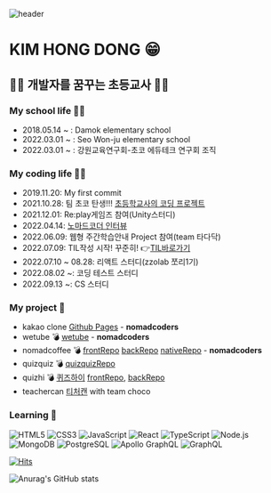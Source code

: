 ![header](https://capsule-render.vercel.app/api?type=waving&color=auto&text=Hello%20Everyone👋&fontColor=2B7DE9&animation=fadeIn)

# KIM HONG DONG 😁

## 🧑‍💻 개발자를 꿈꾸는 초등교사 👨‍🏫

### My school life 👨‍🏫
- 2018.05.14 ~ : Damok elementary school
- 2022.03.01 ~ : Seo Won-ju elementary school
- 2022.03.01 ~ : 강원교육연구회-초코 에듀테크 연구회 조직

### My coding life 🧑‍💻
- 2019.11.20: My first commit
- 2021.10.28: 팀 초코 탄생!!! [초등학교사의 코딩 프로젝트](https://sparkly-corleggy-3e4.notion.site/18b5b5b23fb84323b5a2a0b71c9980fd)
- 2021.12.01: Re:play게임즈 참여(Unity스터디)
- 2022.04.14: [노마드코더 인터뷰](https://nomadcoders.co/community/thread/5519)
- 2022.06.09: 웹형 주간학습안내 Project 참여(team 타다닥)
- 2022.07.09: TIL작성 시작! 꾸준히! 👉[TIL바로가기](https://kim-hong-dong.gitbook.io/til/)
- 2022.07.10 ~ 08.28: 리액트 스터디(zzolab 쪼리1기)
- 2022.08.02 ~: 코딩 테스트 스터디
- 2022.09.13 ~: CS 스터디

### My project 👣
- kakao clone [Github Pages](https://nlom0218.github.io/kakao-clone-my/) - **nomadcoders**
- wetube 💣 [wetube](https://github.com/nlom0218/wetube) - **nomadcoders**
- nomadcoffee 💣 [frontRepo](https://github.com/nlom0218/nomadcoffee-frontend) [backRepo](https://github.com/nlom0218/nomadcoffee-backend) [nativeRepo](https://github.com/nlom0218/nomadcoffe-native) - **nomadcoders**
- quizquiz 💣 [quizquizRepo](https://github.com/nlom0218/quizquiz)
- quizhi 💣 [퀴즈하이](https://quiz-hi.com) [frontRepo](https://github.com/nlom0218/quiz-hi2), [backRepo](https://github.com/nlom0218/quiz-hi-backend)
- teachercan [티처캔](https://teachercan.com) with team choco

### Learning 🚀
![HTML5](https://img.shields.io/badge/HTML-E34F26?style=flat-square&logo=HTML5&logoColor=white)
![CSS3](https://img.shields.io/badge/CSS3-1572B6?style=flat-square&logo=CSS3&logoColor=white)
![JavaScript](https://img.shields.io/badge/JavaScript-F7DF1E?style=flat-square&logo=JavaScript&logoColor=black)
![React](https://img.shields.io/badge/React-61DAFB?style=flat-square&logo=React&logoColor=white)
![TypeScript](https://img.shields.io/badge/TypeScript-3178C6?style=flat-square&logo=TypeScript&logoColor=white)
![Node.js](https://img.shields.io/badge/Node.js-339933?style=flat-square&logo=Node.js&logoColor=white)
![MongoDB](https://img.shields.io/badge/MongoDB-47A248?style=flat-square&logo=MongoDB&logoColor=white)
![PostgreSQL](https://img.shields.io/badge/PostgreSQL-4169E1?style=flat-square&logo=PostgreSQL&logoColor=white)
![Apollo GraphQL](https://img.shields.io/badge/Apollo%20GraphQL-311C87?style=flat-square&logo=Apollo%20GraphQL&logoColor=white)
![GraphQL](https://img.shields.io/badge/GraphQL-E10098?style=flat-square&logo=GraphQL&logoColor=white)

[![Hits](https://hits.seeyoufarm.com/api/count/incr/badge.svg?url=https%3A%2F%2Fgithub.com%2Fnlom0218&count_bg=%2379C83D&title_bg=%23555555&icon=github.svg&icon_color=%23E7E7E7&title=hits&edge_flat=false)](https://hits.seeyoufarm.com)

![Anurag's GitHub stats](https://github-readme-stats.vercel.app/api?username=nlom0218&show_icons=true&theme=onedark)

